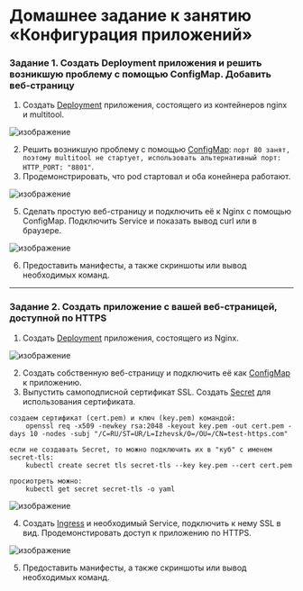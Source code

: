 # Домашнее задание к занятию «Конфигурация приложений»

### Задание 1. Создать Deployment приложения и решить возникшую проблему с помощью ConfigMap. Добавить веб-страницу

1. Создать [Deployment](deploy.yaml) приложения, состоящего из контейнеров nginx и multitool.

  ![изображение](https://github.com/user-attachments/assets/0077f286-c1df-4755-90e8-9154fb669f8f)

2. Решить возникшую проблему с помощью [ConfigMap](configmap.yaml): `порт 80 занят, поэтому multitool не стартует, использовать альтернативный порт: HTTP_PORT: "8801"`.
3. Продемонстрировать, что pod стартовал и оба конейнера работают.

  ![изображение](https://github.com/user-attachments/assets/49be8573-8092-4074-8589-a862fd352905)

5. Сделать простую веб-страницу и подключить её к Nginx с помощью ConfigMap. Подключить Service и показать вывод curl или в браузере.

  ![изображение](https://github.com/user-attachments/assets/2f4b2773-9f0e-4b55-a341-55e89070ed87)

6. Предоставить манифесты, а также скриншоты или вывод необходимых команд.

------

### Задание 2. Создать приложение с вашей веб-страницей, доступной по HTTPS 

1. Создать [Deployment](deploy_nginx.yaml) приложения, состоящего из Nginx.

  ![изображение](https://github.com/user-attachments/assets/3df67f8a-3016-41d8-9d22-03ad992d9fa6)

2. Создать собственную веб-страницу и подключить её как [ConfigMap](configmap_nginx.yaml) к приложению.
3. Выпустить самоподписной сертификат SSL. Создать [Secret](configmap_nginx.yaml) для использования сертификата.
  ```
  создаем сертификат (cert.pem) и ключ (key.pem) командой:
      openssl req -x509 -newkey rsa:2048 -keyout key.pem -out cert.pem -days 10 -nodes -subj "/C=RU/ST=UR/L=Izhevsk/O=/OU=/CN=test-https.com"

  если не создавать Secret, то можно подключить их в "куб" с именем secret-tls:
      kubectl create secret tls secret-tls --key key.pem --cert cert.pem

  просиотреть можно:
      kubectl get secret secret-tls -o yaml
  ```
  
  ![изображение](https://github.com/user-attachments/assets/36508336-4551-47ac-a57e-eaf29a5ad108)

4. Создать [Ingress](ingress_nginx.yaml) и необходимый Service, подключить к нему SSL в вид. Продемонстировать доступ к приложению по HTTPS. 

  ![изображение](https://github.com/user-attachments/assets/52ed7ce2-1324-4325-8927-e30fde19853f)

5. Предоставить манифесты, а также скриншоты или вывод необходимых команд.
